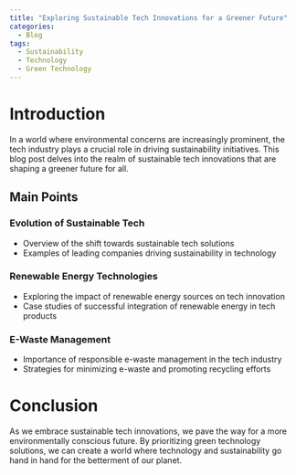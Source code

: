 ```yaml
---
title: "Exploring Sustainable Tech Innovations for a Greener Future"
categories:
  - Blog
tags:
  - Sustainability
  - Technology
  - Green Technology
---
```


# Introduction
In a world where environmental concerns are increasingly prominent, the tech industry plays a crucial role in driving sustainability initiatives. This blog post delves into the realm of sustainable tech innovations that are shaping a greener future for all.

## Main Points
### Evolution of Sustainable Tech
- Overview of the shift towards sustainable tech solutions
- Examples of leading companies driving sustainability in technology

### Renewable Energy Technologies
- Exploring the impact of renewable energy sources on tech innovation
- Case studies of successful integration of renewable energy in tech products

### E-Waste Management
- Importance of responsible e-waste management in the tech industry
- Strategies for minimizing e-waste and promoting recycling efforts

# Conclusion
As we embrace sustainable tech innovations, we pave the way for a more environmentally conscious future. By prioritizing green technology solutions, we can create a world where technology and sustainability go hand in hand for the betterment of our planet.